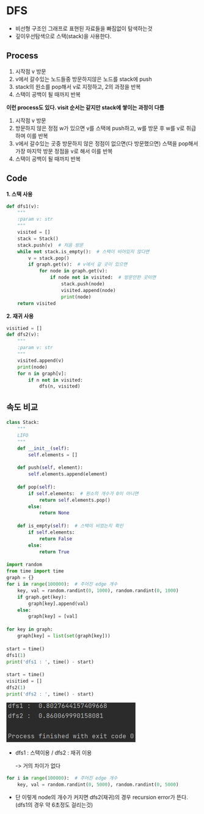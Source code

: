 # DFS

- 비선형 구조인 그래프로 표현된 자료들을 빠짐없이 탐색하는것
- 깊이우선탐색으로 스택(stack)을 사용한다.



## Process

1. 시작점 v 방문
2. v에서 갈수있는 노드들중 방문하지않은 노드를 stack에 push
3. stack의 원소를 pop해서 v로 지정하고, 2의 과정을 반복
4. 스택이 공백이 될 때까지 반복

**이런 process도 있다. visit 순서는 같지만 stack에 쌓이는 과정이 다름**

1. 시작점 v 방문
2. 방문하지 않은 정점 w가 있으면 v를 스택에 push하고, w를 방문 후 w를 v로 취급하며 이를 반복
3. v에서 갈수있는 곳중 방문하지 않은 정점이 없으면(다 방문했으면) 스택을 pop해서 가장 마지막 방문 정점을 v로 해서 이를 반복
4. 스택이 공백이 될 때까지 반복



## Code

**1. 스택 사용**

```PYthon
def dfs1(v):
    """
    :param v: str
    """
    visited = []
    stack = Stack()
    stack.push(v)  # 처음 방문
    while not stack.is_empty():  # 스택이 비어있지 않다면
        v = stack.pop()
        if graph.get(v):  # v에서 갈 곳이 있으면
            for node in graph.get(v):
                if node not in visited:  # 방문안한 곳이면
                    stack.push(node)
                    visited.append(node)
                    print(node)
    return visited
```

**2. 재귀 사용**

```Python
visitied = []
def dfs2(v):
    """
    :param v: str
    """
    visited.append(v)
    print(node)
    for n in graph[v]:
        if n not in visited:
            dfs(n, visited)
```



## 속도 비교

```PYthon
class Stack:
    """
    LIFO
    """
    def __init__(self):
        self.elements = []

    def push(self, element):
        self.elements.append(element)

    def pop(self):
        if self.elements:  # 원소의 개수가 0이 아니면
            return self.elements.pop()
        else:
            return None

    def is_empty(self):  # 스택이 비었는지 확인
        if self.elements:
            return False
        else:
            return True

import random
from time import time
graph = {}
for i in range(100000):  # 주어진 edge 개수
    key, val = random.randint(0, 1000), random.randint(0, 1000)
    if graph.get(key):
        graph[key].append(val)
    else:
        graph[key] = [val]

for key in graph:
    graph[key] = list(set(graph[key]))

start = time()
dfs1(1)
print('dfs1 : ', time() - start)

start = time()
visitied = []
dfs2(1)
print('dfs2 : ', time() - start)
```



![image-20210223154539108](dfs.assets/image-20210223154539108.png)

- dfs1 : 스택이용 / dfs2 : 재귀 이용 

  -> 거의 차이가 없다

```Python
for i in range(100000):  # 주어진 edge 개수
    key, val = random.randint(0, 5000), random.randint(0, 5000)
```

- 단 이렇게 node의 개수가 커지면 dfs2(재귀)의 경우 recursion error가 뜬다.(dfs1의 경우 약 6초정도 걸리는것)